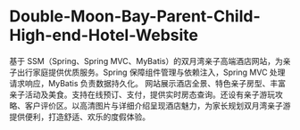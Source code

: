# Double-Moon-Bay-Parent-Child-High-end-Hotel-Website
基于 SSM（Spring、Spring MVC、MyBatis）的双月湾亲子高端酒店网站，为亲子出行家庭提供优质服务。Spring 保障组件管理与依赖注入，Spring MVC 处理请求响应，MyBatis 负责数据持久化。  网站展示酒店全景、特色亲子房型、丰富亲子活动及美食。支持在线预订、支付，提供实时房态查询。还设有亲子游玩攻略、客户评价区。以高清图片与详细介绍呈现酒店魅力，为家长规划双月湾亲子游提供便利，打造舒适、欢乐的度假体验。 
